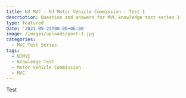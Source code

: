 ```yaml
---
title: NJ MVC - NJ Motor Vehicle Commission - Test 1
description: Question and answers for MVC knowledge test series 1
type: featured
date: '2021-09-25T00:00+06:00'
image: /images/uploads/post-1.jpg
categories:
  - MVC Test Series
tags:
  - NJMVC
  - Knowledge Test
  - Motor Vehicle Commission
  - MVC
---
```

Test
